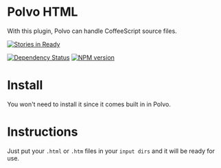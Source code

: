 # Polvo HTML

With this plugin, Polvo can handle CoffeeScript source files.

[![Stories in Ready](https://badge.waffle.io/polvo/polvo-html.png)](https://waffle.io/polvo/polvo-html)

[![Dependency Status](https://gemnasium.com/polvo/polvo-html.png)](https://gemnasium.com/polvo/polvo-html) [![NPM version](https://badge.fury.io/js/polvo-html.png)](http://badge.fury.io/js/polvo-html)

# Install

You won't need to install it since it comes built in in Polvo.

# Instructions

Just put your `.html` or `.htm` files in your `input dirs` and it will be
ready for use.